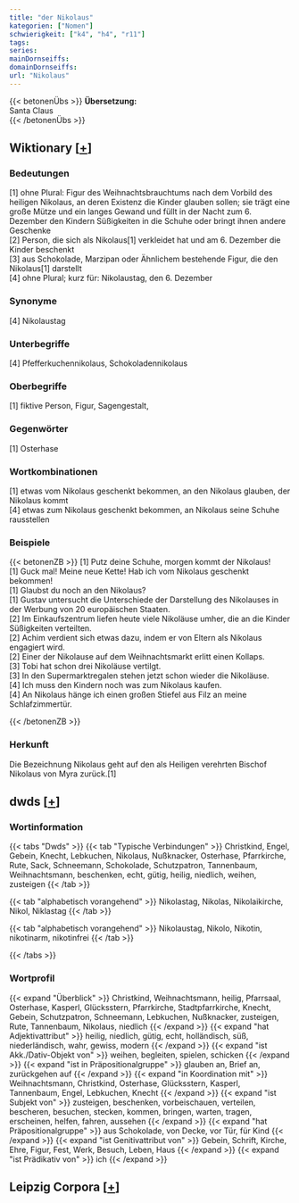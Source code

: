 ```yaml
---
title: "der Nikolaus"
kategorien: ["Nomen"]
schwierigkeit: ["k4", "h4", "r11"]
tags:
series:
mainDornseiffs:
domainDornseiffs:
url: "Nikolaus"
---
```


{{< betonenÜbs >}}
**Übersetzung:**  
Santa Claus  
{{< /betonenÜbs >}}

## Wiktionary [[+](https://de.wiktionary.org/wiki/Nikolaus)]

### Bedeutungen
[1] ohne Plural: Figur des Weihnachtsbrauchtums nach dem Vorbild des heiligen Nikolaus, an deren Existenz die Kinder glauben sollen; sie trägt eine große Mütze und ein langes Gewand und füllt in der Nacht zum 6. Dezember den Kindern Süßigkeiten in die Schuhe oder bringt ihnen andere Geschenke  
[2] Person, die sich als Nikolaus[1] verkleidet hat und am 6. Dezember die Kinder beschenkt  
[3] aus Schokolade, Marzipan oder Ähnlichem bestehende Figur, die den Nikolaus[1] darstellt  
[4] ohne Plural; kurz für: Nikolaustag, den 6. Dezember  

### Synonyme
[4] Nikolaustag  

### Unterbegriffe
[4] Pfefferkuchennikolaus, Schokoladennikolaus  

### Oberbegriffe
[1] fiktive Person, Figur, Sagengestalt,  

### Gegenwörter
[1] Osterhase  

### Wortkombinationen
[1] etwas vom Nikolaus geschenkt bekommen, an den Nikolaus glauben, der Nikolaus kommt  
[4] etwas zum Nikolaus geschenkt bekommen, an Nikolaus seine Schuhe rausstellen  

### Beispiele
{{< betonenZB >}}
[1] Putz deine Schuhe, morgen kommt der Nikolaus!  
[1] Guck mal! Meine neue Kette! Hab ich vom Nikolaus geschenkt bekommen!  
[1] Glaubst du noch an den Nikolaus?  
[1] Gustav untersucht die Unterschiede der Darstellung des Nikolauses in der Werbung von 20 europäischen Staaten.  
[2] Im Einkaufszentrum liefen heute viele Nikoläuse umher, die an die Kinder Süßigkeiten verteilten.  
[2] Achim verdient sich etwas dazu, indem er von Eltern als Nikolaus engagiert wird.  
[2] Einer der Nikolause auf dem Weihnachtsmarkt erlitt einen Kollaps.  
[3] Tobi hat schon drei Nikoläuse vertilgt.  
[3] In den Supermarktregalen stehen jetzt schon wieder die Nikoläuse.  
[4] Ich muss den Kindern noch was zum Nikolaus kaufen.  
[4] An Nikolaus hänge ich einen großen Stiefel aus Filz an meine Schlafzimmertür.  

{{< /betonenZB >}}
### Herkunft
Die Bezeichnung Nikolaus geht auf den als Heiligen verehrten Bischof Nikolaus von Myra zurück.[1]  



## dwds [[+](https://www.dwds.de/wb/Nikolaus)]

### Wortinformation
{{< tabs "Dwds" >}}
{{< tab "Typische Verbindungen" >}}
Christkind, Engel, Gebein, Knecht, Lebkuchen, Nikolaus, Nußknacker, Osterhase, Pfarrkirche, Rute, Sack, Schneemann, Schokolade, Schutzpatron, Tannenbaum, Weihnachtsmann, beschenken, echt, gütig, heilig, niedlich, weihen, zusteigen
{{< /tab >}}

{{< tab "alphabetisch vorangehend" >}}
Nikolastag, Nikolas, Nikolaikirche, Nikol, Niklastag
{{< /tab >}}

{{< tab "alphabetisch vorangehend" >}}
Nikolaustag, Nikolo, Nikotin, nikotinarm, nikotinfrei
{{< /tab >}}

{{< /tabs >}}

### Wortprofil
{{< expand "Überblick" >}} Christkind, Weihnachtsmann, heilig, Pfarrsaal, Osterhase, Kasperl, Glücksstern, Pfarrkirche, Stadtpfarrkirche, Knecht, Gebein, Schutzpatron, Schneemann, Lebkuchen, Nußknacker, zusteigen, Rute, Tannenbaum, Nikolaus, niedlich {{< /expand >}}
{{< expand "hat Adjektivattribut" >}} heilig, niedlich, gütig, echt, holländisch, süß, niederländisch, wahr, gewiss, modern {{< /expand >}}
{{< expand "ist Akk./Dativ-Objekt von" >}} weihen, begleiten, spielen, schicken {{< /expand >}}
{{< expand "ist in Präpositionalgruppe" >}} glauben an, Brief an, zurückgehen auf {{< /expand >}}
{{< expand "in Koordination mit" >}} Weihnachtsmann, Christkind, Osterhase, Glücksstern, Kasperl, Tannenbaum, Engel, Lebkuchen, Knecht {{< /expand >}}
{{< expand "ist Subjekt von" >}} zusteigen, beschenken, vorbeischauen, verteilen, bescheren, besuchen, stecken, kommen, bringen, warten, tragen, erscheinen, helfen, fahren, aussehen {{< /expand >}}
{{< expand "hat Präpositionalgruppe" >}} aus Schokolade, von Decke, vor Tür, für Kind {{< /expand >}}
{{< expand "ist Genitivattribut von" >}} Gebein, Schrift, Kirche, Ehre, Figur, Fest, Werk, Besuch, Leben, Haus {{< /expand >}}
{{< expand "ist Prädikativ von" >}} ich {{< /expand >}}

## Leipzig Corpora [[+](https://corpora.uni-leipzig.de/en/res?word=Nikolaus&corpusId=deu_newscrawl-public_2018)]

